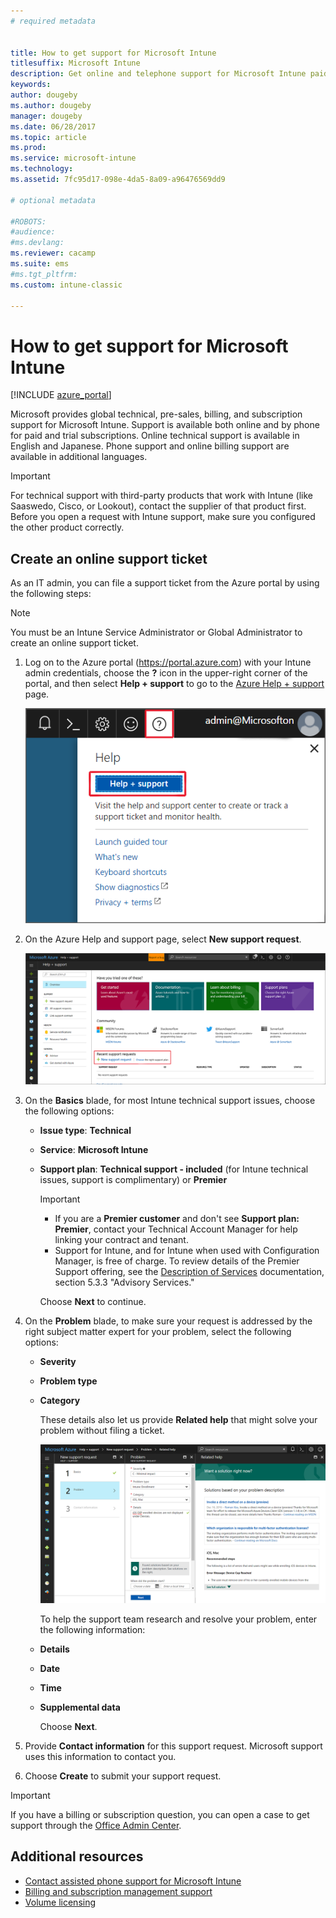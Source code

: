 ```yaml
---
# required metadata


title: How to get support for Microsoft Intune
titlesuffix: Microsoft Intune
description: Get online and telephone support for Microsoft Intune paid and trial subscriptions.
keywords:
author: dougeby
ms.author: dougeby
manager: dougeby
ms.date: 06/28/2017
ms.topic: article
ms.prod:
ms.service: microsoft-intune
ms.technology:
ms.assetid: 7fc95d17-098e-4da5-8a09-a96476569dd9

# optional metadata

#ROBOTS:
#audience:
#ms.devlang:
ms.reviewer: cacamp
ms.suite: ems
#ms.tgt_pltfrm:
ms.custom: intune-classic

---
```


# How to get support for Microsoft Intune

[!INCLUDE [azure_portal](./includes/note-for-both-portals.md)]

Microsoft provides global technical, pre-sales, billing, and subscription support for Microsoft Intune. Support is available both online and by phone for paid and trial subscriptions. Online technical support is available in English and Japanese. Phone support and online billing support are available in additional languages.

>[!IMPORTANT]
> For technical support with third-party products that work with Intune (like Saaswedo, Cisco, or Lookout), contact the supplier of that product first. Before you open a request with Intune support, make sure you configured the other product correctly.

## Create an online support ticket

As an IT admin, you can file a support ticket from the Azure portal by using the following steps:
>[!NOTE]
>You must be an Intune Service Administrator or Global Administrator to create an online support ticket.
1. Log on to the Azure portal (<https://portal.azure.com>) with your Intune admin credentials, choose the <strong>?</strong> icon in the upper-right corner of the portal, and then select <strong>Help + support</strong> to go to the [Azure Help + support](https://ms.portal.azure.com/#blade/Microsoft_Azure_Support/HelpAndSupportBlade/overview) page.

	![Screenshot of Azure portal help and support question mark link with the Help + support link highlighted](./media/azure-get-support.png)

2. On the Azure Help and support page, select **New support request**.

	![Screenshot of Azure portal help and support page with New support request link highlighted](./media/azure-support-ticket-link.png)

3. On the **Basics** blade, for most Intune technical support issues, choose the following options:
   - **Issue type**: **Technical**
   - **Service**: **Microsoft Intune**
   - **Support plan**: **Technical support - included**  (for Intune technical issues, support is complimentary) or **Premier**
    
     >[!IMPORTANT]
     >- If you are a **Premier customer** and don't see **Support plan: Premier**, contact your Technical Account Manager for help linking your contract and tenant.
     >- Support for Intune, and for Intune when used with Configuration Manager, is free of charge. To review details of the Premier Support offering, see the [Description of Services](https://enterprise.microsoft.com/en-us/services/services-list/) documentation, section 5.3.3 "Advisory Services."

     Choose **Next** to continue.

4. On the **Problem** blade, to make sure your request is addressed by the right subject matter expert for your problem, select the following options:

   - **Severity**
   - **Problem type**
   - **Category**

     These details also let us provide **Related help** that might solve your problem without filing a ticket.

     ![Screenshot of Azure portal help and support page with Problem items filled out and displaying solutions based on your problem](./media/support-need-solutions.png)

     To help the support team research and resolve your problem, enter the following information:
    
   - **Details**
   - **Date**
   - **Time**
   - **Supplemental data**

     Choose **Next**.

5. Provide **Contact information** for this support request. Microsoft support uses this information to contact you.
6. Choose **Create** to submit your support request.

>[!IMPORTANT]
>If you have a billing or subscription question, you can open a case to get support through the [Office Admin Center](https://portal.office.com/Support/SupportEntry.aspx).

## Additional resources
- [Contact assisted phone support for Microsoft Intune](phone-support-contact.md)
- [Billing and subscription management support](https://support.office.com/article/Contact-Office-365-for-business-support-Admin-Help-32a17ca7-6fa0-4870-8a8d-e25ba4ccfd4b)
- [Volume licensing](http://go.microsoft.com/fwlink/p/?LinkID=282015)
